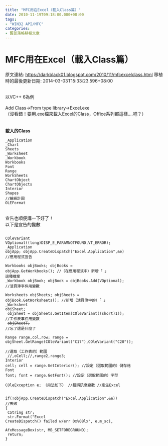 ```yaml
---
title: "MFC用在Excel（載入Class篇）"
date: 2010-11-19T09:18:00.000+08:00
tags: 
- "WIN32 API/MFC"
categories:
- 舊部落格移植文章
---
```


# MFC用在Excel（載入Class篇）

原文連結: https://darkblack01.blogspot.com/2010/11/mfcexcelclass.html
移植時的最後更新日期: 2014-03-03T15:33:23.596+08:00

<br />以VC++ 6為例<br /><br />Add Class→From type library→Excel.exe<br />（沒看錯！要用.exe檔來載入Excel的Class，Office系列都這樣....吧？）<br /><br /><a name='more'></a><br /><b>載入的Class</b><br /><pre class="prettyprint"><code>_Application<br />_Chart<br />Sheets<br />_Worksheet<br />_Workbook<br />Workbooks<br />Font<br />Range<br />WorkSheets<br />ChartObject<br />ChartObjects<br />Interior<br />Shapes //繪統計圖<br />OLEFormat</code></pre><br />宣告也順便講一下好了！<br />以下是宣告的變數<br /><pre class="prettyprint"><code><br />COleVariant VOptional((long)DISP_E_PARAMNOTFOUND,VT_ERROR);<br />_Application objApp;  objApp.CreateDispatch("Excel.Application",&e)  //應用程式宣告<br /><br />Workbooks objBooks;   objBooks = objApp.GetWorkbooks();   //（在應用程式中）新增「 」 這種檔案<br />_Workbook objBook;    objBook = objBooks.Add(VOptional);  //活頁簿事件用變數<br /><br />Worksheets objSheets; objSheets = objBook.GetWorksheets();    //新增（活頁簿中的）「 」<br />_Worksheet objSheet; <br />           objSheet = objSheets.GetItem(COleVariant((short)1));  //工作表事件用變數<br />           <strike>objSheetT;</strike>  //忘了這是什麼了<br />    <br />Range  range,col,row;  range = objSheet.GetRange(COleVariant("C17"),COleVariant("C20"));  <br />                       //選取（工作表的）範圍 <br />       //,oCell;//,range2,range3; <br />Interior cell;  cell = range.GetInterior();  //設定（選取範圍的）儲存格 <br />Font font;      font = range.GetFont();      //設定（選取範圍的）字型 <br />COleException e;      （用法如下）             //錯誤訊息變數  //產生Excel <br /><br />if(!objApp.CreateDispatch("Excel.Application",&e))  //失敗<br />{<br />    CString str;<br />    str.Format("Excel CreateDispatch() failed w/err 0x%08lx", e.m_sc),<br />    AfxMessageBox(str, MB_SETFOREGROUND);<br />    return;<br />} </code></pre>
